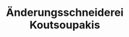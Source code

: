 ---
title: "Änderungsschneiderei Koutsoupakis"
url: /koeln/aenderungsschneiderei-koutsoupakis/
shop: Schneiderei
---